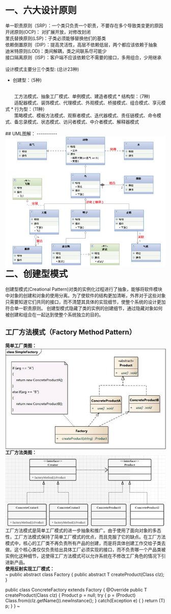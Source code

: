 # 一、六大设计原则
单一职责原则（SRP）：一个类只负责一个职责，不要存在多个导致类变更的原因
<br/>
开闭原则(OCP)： 对扩展开放，对修改封闭
<br/>
里氏替换原则(LSP)：子类必须能够替换他们的基类
<br/>
依赖倒置原则（DIP）：提高灵活性，高层不依赖低层，两个都应该依赖于抽象
<br/>
迪米特原则(LOD)：类间解耦，类之间联系尽可能少
<br/>
接口隔离原则（ISP）：客户端不应该依赖它不需要的接口，多用组合，少用继承
<br/><br/>
设计模式主要分三个类型:  (总计23种)
* 创建型：（5种)
<br/>
&emsp;&emsp;工方法模式、抽象工厂模式、单例模式、建造者模式
* 结构型：（7种)
<br/>
&emsp;&emsp;适配器模式、装饰模式、代理模式、外观模式、桥接模式、组合模式、享元模式
* 行为型：（11种）
<br/>
&emsp;&emsp;策略模式、模板方法模式、观察者模式、迭代器模式、责任链模式、命令模式、备忘录模式、状态模式、访问者模式、中介者模式、解释器模式
<br/><br/>
## UML图解：
<img src="./imgs/UML.png" alt="UML图解" align=left />
----------

# 二、创建型模式
创建型模式(Creational Pattern)对类的实例化过程进行了抽象，能够将软件模块中对象的创建和对象的使用分离。为了使软件的结构更加清晰，外界对于这些对象只需要知道它们共同的接口，而不清楚其具体的实现细节，使整个系统的设计更加符合单一职责原则。
创建型模式隐藏了类的实例的创建细节，通过隐藏对象如何被创建和组合在一起达到使整个系统独立的目的。
<br/>
## 工厂方法模式（Factory Method Pattern）
<b>简单工厂类图：</b><br/>
<img src="./imgs/SimpleFactory.jpg" alt="简单工厂类图" align=left /> <br/>
<b>工厂方法类图：</b><br/>
<img src="./imgs/FactoryMethod.png" alt="工厂方法类图" align=left /> <br/>
工厂方法模式是简单工厂模式的进一步抽象和推广。由于使用了面向对象的多态性，工厂方法模式保持了简单工厂模式的优点，而且克服了它的缺点。在工厂方法模式中，核心的工厂类不再负责所有产品的创建，而是将具体创建工作交给子类去做。这个核心类仅仅负责给出具体工厂必须实现的接口，而不负责哪一个产品类被实例化这种细节，这使得工厂方法模式可以允许系统在不修改工厂角色的情况下引进新产品。
<br/>
<b>使用反射实现工厂模式：</b><br/>
~
public abstract class Factory {
  public abstract <T extends Product> T createProduct(Class<T> clz);
}

public class ConcreteFactory extends Factory {
  @Override
  public <T extends Product> T createProduct(Class<T> clz) {
    Product p = null;
    try {
      p = (Product) Class.from(clz.getName()).newInstance();
    } catch(Exception e) {
    }
    return (T) p;
  }
}
~
